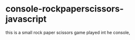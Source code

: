 ﻿# console-rockpaperscissors-javascript
this is a small rock paper scissors game played int he console,
